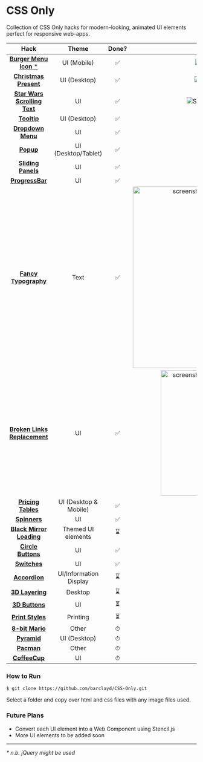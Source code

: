 # CSS Only

Collection of CSS Only hacks for modern-looking, animated UI elements perfect for responsive web-apps.

|                          Hack                          |         Theme          | Done? |                                                                                 Demo                                                                                 |
| :----------------------------------------------------: | :--------------------: | :---: | :------------------------------------------------------------------------------------------------------------------------------------------------------------------: |
|       [**Burger Menu Icon** \*](BurgerMenuIcon/)       |      UI (Mobile)       |  ✅   |                      ![Burger Menu Icon](https://user-images.githubusercontent.com/39765499/50542479-11143080-0bb6-11e9-8e9d-454df8b3b4d0.gif)                       |
|       [**Christmas Present**](ChristmasPresent/)       |      UI (Desktop)      |  ✅   |                     ![Christmas Present](https://user-images.githubusercontent.com/39765499/103143413-47d1a280-470d-11eb-91fb-7365f9bf3726.gif)                      |
| [**Star Wars Scrolling Text**](StarWarsScrollingText/) |           UI           |  ✅   |                  ![Star Wars Scrolling Text](https://user-images.githubusercontent.com/39765499/103156598-07703400-47a2-11eb-8d3b-4d41a11a4acd.gif)                  |
|                [**Tooltip**](Tooltip/)                 |      UI (Desktop)      |  ✅   |                           ![Tooltip](https://user-images.githubusercontent.com/39765499/50543323-2d6f9780-0bcd-11e9-8fd0-b6fac0a17558.gif)                           |
|           [**Dropdown Menu**](DropdownMenu/)           |           UI           |  ✅   |                        ![Dropdown Menu](https://user-images.githubusercontent.com/39765499/50563689-f3121180-0d16-11e9-874f-4e9c89b693e7.gif)                        |
|                  [**Popup**](Popup/)                   |  UI (Desktop/Tablet)   |  ✅   |                            ![Popup](https://user-images.githubusercontent.com/39765499/50573245-4bedb280-0dc8-11e9-9121-28dd86d264d5.gif)                            |
|          [**Sliding Panels**](SlidingPanels/)          |           UI           |  ✅   |                        ![Sliding Panel](https://user-images.githubusercontent.com/39765499/50638716-b2084000-0f56-11e9-9cff-af9a2e92d7dc.gif)                        |
|            [**ProgressBar**](ProgressBar/)             |           UI           |  ✅   |                        ![Progress Bars](https://user-images.githubusercontent.com/39765499/50698214-3d0f3600-103c-11e9-9812-3ed887eb2e21.gif)                        |
|        [**Fancy Typography**](FancyTypography/)        |          Text          |  ️✅  | <img width="480" alt="screenshot 2019-01-05 at 20 45 36" src="https://user-images.githubusercontent.com/39765499/50729042-006e3800-112b-11e9-81f5-206f34fc9b86.png"> |
|      [**Broken Links Replacement**](BrokenLinks/)      |           UI           |  ✅   | <img width="332" alt="screenshot 2019-01-07 at 00 16 05" src="https://user-images.githubusercontent.com/39765499/50743571-7baa1980-1211-11e9-92f9-8b910e557e5c.png"> |
|          [**Pricing Tables**](PricingTables/)          | UI (Desktop & Mobile)  |  ✅   |                            ![giphy](https://user-images.githubusercontent.com/39765499/50778628-56132380-1296-11e9-90c9-261722b5d94e.gif)                            |
|               [**Spinners**](Spinners/)                |           UI           |  ✅   |                          ![Spinners](https://user-images.githubusercontent.com/39765499/51032968-b73e3e00-1599-11e9-967f-0f66c5348de9.gif)                           |
|        [**Black Mirror Loading**](BlackMirror/)        |   Themed UI elements   |  ⌛️  |                        ![Black Mirror](https://user-images.githubusercontent.com/39765499/51034265-2158e200-159e-11e9-8901-3f64ac7d36fa.gif)                         |
|          [**Circle Buttons**](CircleButtons/)          |           UI           |  ✅️  |                       ![Circle Buttons](https://user-images.githubusercontent.com/39765499/51543110-b9838080-1e54-11e9-932a-de2e81818874.gif)                        |
|             [**Switches**](SwitchToggle/)              |           UI           |  ✅   |                          ![Switches](https://user-images.githubusercontent.com/39765499/51645532-a7950100-1f6c-11e9-833d-c2bced07a2ac.gif)                           |
|              [**Accordion**](Accordion/)               | UI/Information Display |  ⌛   |                                                                                                                                                                      |
|             [**3D Layering**](3DLayering/)             |        Desktop         |  ⌛️  |                                                                                                                                                                      |
|              [**3D Buttons**](3DButtons/)              |           UI           |  ⏳   |                                                                                                                                                                      |
|            [**Print Styles**](PrintStyles/)            |        Printing        |  ⏳   |                                                                                                                                                                      |
|             [**8-bit Mario**](8-bitMario/)             |         Other          |   ⏱   |                                                                                                                                                                      |
|                [**Pyramid**](Pyramid/)                 |      UI (Desktop)      |   ⏱   |                                                                                                                                                                      |
|                 [**Pacman**](Pacman/)                  |         Other          |   ⏱   |                                                                                                                                                                      |
|              [**CoffeeCup**](CoffeeCup/)               |           UI           |   ⏱   |                                                                                                                                                                      |

### How to Run

```
$ git clone https://github.com/barclayd/CSS-Only.git
```

Select a folder and copy over html and css files with any image files used.

### Future Plans

- Convert each UI element into a Web Component using Stencil.js
- More UI elements to be added soon

---

_\* n.b. jQuery might be used_
